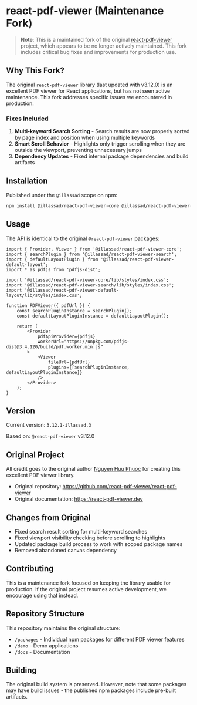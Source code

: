 # react-pdf-viewer (Maintenance Fork)

> **Note**: This is a maintained fork of the original [react-pdf-viewer](https://github.com/react-pdf-viewer/react-pdf-viewer) project, which appears to be no longer actively maintained. This fork includes critical bug fixes and improvements for production use.

## Why This Fork?

The original `react-pdf-viewer` library (last updated with v3.12.0) is an excellent PDF viewer for React applications, but has not seen active maintenance. This fork addresses specific issues we encountered in production:

### Fixes Included

1. **Multi-keyword Search Sorting** - Search results are now properly sorted by page index and position when using multiple keywords
2. **Smart Scroll Behavior** - Highlights only trigger scrolling when they are outside the viewport, preventing unnecessary jumps
3. **Dependency Updates** - Fixed internal package dependencies and build artifacts

## Installation

Published under the `@illassad` scope on npm:

```bash
npm install @illassad/react-pdf-viewer-core @illassad/react-pdf-viewer-search @illassad/react-pdf-viewer-default-layout
```

## Usage

The API is identical to the original `@react-pdf-viewer` packages:

```tsx
import { Provider, Viewer } from '@illassad/react-pdf-viewer-core';
import { searchPlugin } from '@illassad/react-pdf-viewer-search';
import { defaultLayoutPlugin } from '@illassad/react-pdf-viewer-default-layout';
import * as pdfjs from 'pdfjs-dist';

import '@illassad/react-pdf-viewer-core/lib/styles/index.css';
import '@illassad/react-pdf-viewer-search/lib/styles/index.css';
import '@illassad/react-pdf-viewer-default-layout/lib/styles/index.css';

function PDFViewer({ pdfUrl }) {
    const searchPluginInstance = searchPlugin();
    const defaultLayoutPluginInstance = defaultLayoutPlugin();

    return (
        <Provider
            pdfApiProvider={pdfjs}
            workerUrl="https://unpkg.com/pdfjs-dist@3.4.120/build/pdf.worker.min.js"
        >
            <Viewer
                fileUrl={pdfUrl}
                plugins={[searchPluginInstance, defaultLayoutPluginInstance]}
            />
        </Provider>
    );
}
```

## Version

Current version: `3.12.1-illassad.3`

Based on: `@react-pdf-viewer` v3.12.0

## Original Project

All credit goes to the original author [Nguyen Huu Phuoc](https://twitter.com/nghuuphuoc) for creating this excellent PDF viewer library.

- Original repository: https://github.com/react-pdf-viewer/react-pdf-viewer
- Original documentation: https://react-pdf-viewer.dev

## Changes from Original

- Fixed search result sorting for multi-keyword searches
- Fixed viewport visibility checking before scrolling to highlights
- Updated package build process to work with scoped package names
- Removed abandoned canvas dependency

## Contributing

This is a maintenance fork focused on keeping the library usable for production. If the original project resumes active development, we encourage using that instead.

## Repository Structure

This repository maintains the original structure:

- `/packages` - Individual npm packages for different PDF viewer features
- `/demo` - Demo applications
- `/docs` - Documentation

## Building

The original build system is preserved. However, note that some packages may have build issues - the published npm packages include pre-built artifacts.
